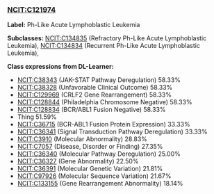 
### [NCIT:C121974](http://purl.obolibrary.org/obo/NCIT_C121974)
**Label:** Ph-Like Acute Lymphoblastic Leukemia

**Subclasses:** [NCIT:C134835](http://purl.obolibrary.org/obo/NCIT_C134835) (Refractory Ph-Like Acute Lymphoblastic Leukemia), [NCIT:C134834](http://purl.obolibrary.org/obo/NCIT_C134834) (Recurrent Ph-Like Acute Lymphoblastic Leukemia), 

**Class expressions from DL-Learner:**

- [NCIT:C38343](http://purl.obolibrary.org/obo/NCIT_C38343) (JAK-STAT Pathway Deregulation) 58.33%
- [NCIT:C38328](http://purl.obolibrary.org/obo/NCIT_C38328) (Unfavorable Clinical Outcome) 58.33%
- [NCIT:C129969](http://purl.obolibrary.org/obo/NCIT_C129969) (CRLF2 Gene Rearrangement) 58.33%
- [NCIT:C128844](http://purl.obolibrary.org/obo/NCIT_C128844) (Philadelphia Chromosome Negative) 58.33%
- [NCIT:C128834](http://purl.obolibrary.org/obo/NCIT_C128834) (BCR/ABL1 Fusion Negative) 58.33%
- Thing 51.59%
- [NCIT:C36715](http://purl.obolibrary.org/obo/NCIT_C36715) (BCR-ABL1 Fusion Protein Expression) 33.33%
- [NCIT:C36341](http://purl.obolibrary.org/obo/NCIT_C36341) (Signal Transduction Pathway Deregulation) 33.33%
- [NCIT:C3910](http://purl.obolibrary.org/obo/NCIT_C3910) (Molecular Abnormality) 28.83%
- [NCIT:C7057](http://purl.obolibrary.org/obo/NCIT_C7057) (Disease, Disorder or Finding) 27.35%
- [NCIT:C36340](http://purl.obolibrary.org/obo/NCIT_C36340) (Molecular Pathway Deregulation) 25.00%
- [NCIT:C36327](http://purl.obolibrary.org/obo/NCIT_C36327) (Gene Abnormality) 22.50%
- [NCIT:C36391](http://purl.obolibrary.org/obo/NCIT_C36391) (Molecular Genetic Variation) 21.81%
- [NCIT:C97926](http://purl.obolibrary.org/obo/NCIT_C97926) (Molecular Sequence Variation) 21.67%
- [NCIT:C133155](http://purl.obolibrary.org/obo/NCIT_C133155) (Gene Rearrangement Abnormality) 18.14%


